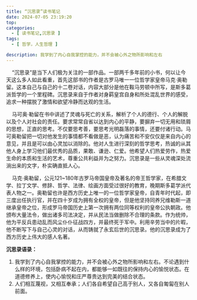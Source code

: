 ```yaml
---
title: “沉思录”读书笔记
date: 2024-07-05 23:19:20
top:
categories:
  - [ 读书笔记,沉思录 ]
tags:
  - [ 哲学，人生哲理 ]

description: 我学到了内心自我掌控的能力，并不会被心外之物所影响和左右
---
```

&nbsp;&nbsp;&nbsp;&nbsp;“沉思录”是当下人们极为关注的一部作品。一部两千多年前的小书，何以让今天这么多人如此看重，首先这部书的作者是古罗马唯一一位哲学家皇帝马克·奥勒留。这本自己与自己的十二卷对话，内容大部分是他在鞍马劳顿中所写，是斯多葛派哲学的一个里程碑。沉思录来自于作者对身羁皇宫自身和所处混乱世界的感受，追求一种摆脱了激情和欲望冷静而达观的生活。

&nbsp;&nbsp;&nbsp;&nbsp;马可奥·勒留在书中讲述了灵魂与死亡的关系，解析了个人的德行、个人的解脱以及个人对社会的责任。要求常常自省以达到内心的平静，要摒弃一切无用和琐屑的思想，正直的思考。不仅要思考善，要思考光明磊落的事情，还要付诸行动。马可奥勒留把一切对他发生的事情都不看做是恶，认为痛苦和不安仅仅是来自内心的意见，并且是可以由心灵加以消除的。他对人生进行深刻的哲学思考，热诚的从其他人身上学习他们最优秀的品质，果敢、谦逊、仁爱。他希望人们热爱劳作，热爱生命的本质和生活的艺术，尊重公共利益并为之努力。沉思录是一些从灵魂深处流淌出来的文字，朴实确直抵人心。

&nbsp;&nbsp;&nbsp;&nbsp;马克·奥勒留，公元121~180年古罗马帝国皇帝及著名的帝王哲学家，在希腊文学、拉丁文学、修辞、哲学、法律、绘画方面受过很好的教育，晚期斯多葛学派代表人物之一。奥勒留也许是西方历史上唯一的一位哲学家皇帝，自青年时代起，即三度出任执行官，并在四十岁成为拥有全权的皇帝，但是他坚持同养兄维勒斯一道继承皇帝之位，形成罗马帝国历史上第一次拥有两位同等权利的皇帝公执朝政。他颁布大量法令，做出诸多司法决定，并从民法当做删除不合理的条款。作为统帅，他为平反兵患动乱而风尘仆仆征战四方，并最终死于军中。利用辛劳当中的片暇，他不断写下与自己心灵的对话，从而铸就了永玄后世的沉思录。他的沉思录成为了西方历史上伟大的感人名著。



**沉思录语录：**

1. 我学到了内心自我掌控的能力，并不会被心外之物所影响和左右。不论遇到什么样的环境，包括卧病不起在内，都能够一如既往的保持内心的愉悦状态。在道德修养上，使内心愉悦和庄严尊贵达到完美的结合状态。
2. 人们相互蔑视，又相互奉承；人们各自希望自己高于别人，又各自匍匐在别人前面。